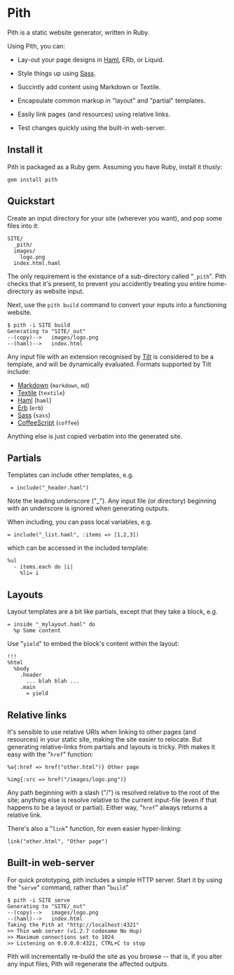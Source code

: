 Pith
====

Pith is a static website generator, written in Ruby.

Using Pith, you can:

* Lay-out your page designs in [Haml][haml], ERb, or Liquid.

* Style things up using [Sass][sass].

* Succintly add content using Markdown or Textile.

* Encapsulate common markup in "layout" and "partial" templates.

* Easily link pages (and resources) using relative links.

* Test changes quickly using the built-in web-server.

Install it
----------

Pith is packaged as a Ruby gem.  Assuming you have Ruby, install it thusly:

    gem install pith

Quickstart
----------

Create an input directory for your site (wherever you want), and pop some files into it:

    SITE/
      _pith/
      images/
        logo.png
      index.html.haml

The only requirement is the existance of a sub-directory called "`_pith`".  Pith checks that it's present, to prevent you accidently treating you entire home-directory as website input.

Next, use the `pith build` command to convert your inputs into a functioning website.

    $ pith -i SITE build
    Generating to "SITE/_out"
    --(copy)-->   images/logo.png
    --(haml)-->   index.html

Any input file with an extension recognised by [Tilt][tilt] is considered to be a template, and will be dynamically evaluated.  Formats supported by Tilt include:

- [Markdown](http://daringfireball.net/projects/markdown/) (`markdown`, `md`)
- [Textile](http://redcloth.org/hobix.com/textile/) (`textile`)
- [Haml][haml] (`haml`)
- [Erb](http://ruby-doc.org/stdlib/libdoc/erb/rdoc/classes/ERB.html) (`erb`)
- [Sass][sass] (`sass`)
- [CoffeeScript](http://jashkenas.github.com/coffee-script/) (`coffee`)

Anything else is just copied verbatim into the generated site.

Partials
--------

Templates can include other templates, e.g.

     = include("_header.haml")

Note the leading underscore ("_").  Any input file (or directory) beginning with an underscore is ignored when generating outputs.

When including, you can pass local variables, e.g.

    = include("_list.haml", :items => [1,2,3])

which can be accessed in the included template:

    %ul
      - items.each do |i|
        %li= i

Layouts
-------

Layout templates are a bit like partials, except that they take a block, e.g.

    = inside "_mylayout.haml" do
      %p Some content

Use "`yield`" to embed the block's content within the layout:

    !!!
    %html
      %body
        .header
          ... blah blah ...
        .main
          = yield

Relative links
--------------

It's sensible to use relative URIs when linking to other pages (and resources) in your static site, making the site easier to relocate.  But generating relative-links from partials and layouts is tricky.  Pith makes it easy with the "`href`" function:

    %a{:href => href("other.html")} Other page

    %img{:src => href("/images/logo.png")}

Any path beginning with a slash ("/") is resolved relative to the root of the site; anything else is resolve relative to the current input-file (even if that happens to be a layout or partial).  Either way, "`href`" always returns a relative link.

There's also a "`link`" function, for even easier hyper-linking:

    link("other.html", "Other page")
    
Built-in web-server
-------------------

For quick prototyping, pith includes a simple HTTP server.  Start it by using the "`serve`" command, rather than "`build`"

    $ pith -i SITE serve
    Generating to "SITE/_out"
    --(copy)-->   images/logo.png
    --(haml)-->   index.html
    Taking the Pith at "http://localhost:4321"
    >> Thin web server (v1.2.7 codename No Hup)
    >> Maximum connections set to 1024
    >> Listening on 0.0.0.0:4321, CTRL+C to stop

Pith will incrementally re-build the site as you browse -- that is, if you alter any input files, Pith will regenerate the affected outputs.

[tilt]: http://github.com/rtomayko/tilt/
[haml]: http://haml-lang.com
[sass]: http://sass-lang.com
